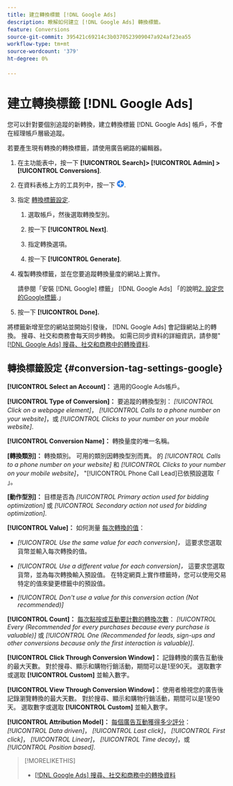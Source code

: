 ```yaml
---
title: 建立轉換標籤 [!DNL Google Ads]
description: 瞭解如何建立 [!DNL Google Ads] 轉換標籤。
feature: Conversions
source-git-commit: 395421c69214c3b0370523909047a924af23ea55
workflow-type: tm+mt
source-wordcount: '379'
ht-degree: 0%

---
```


# 建立轉換標籤 [!DNL Google Ads]

您可以針對要個別追蹤的新轉換，建立轉換標籤 [!DNL Google Ads] 帳戶，不會在經理帳戶層級追蹤。

若要產生現有轉換的轉換標籤，請使用廣告網路的編輯器。

1. 在主功能表中，按一下 **[!UICONTROL Search]> [!UICONTROL Admin] >[!UICONTROL Conversions]**.

1. 在資料表格上方的工具列中，按一下 ![建立](/help/search-social-commerce/assets/add.png "建立").

1. 指定 [轉換標籤設定](#conversion-tag-settings-google).

   1. 選取帳戶，然後選取轉換型別。

   1. 按一下 **[!UICONTROL Next]**.

   1. 指定轉換選項。

   1. 按一下 **[!UICONTROL Generate]**.

1. 複製轉換標籤，並在您要追蹤轉換量度的網站上實作。

   請參閱「安裝 [!DNL Google] 標籤」 [!DNL Google Ads] 「的說明[2. 設定您的Google標籤](https://support.google.com/google-ads/answer/12215519).」

1. 按一下 **[!UICONTROL Done].**

將標籤新增至您的網站並開始引發後， [!DNL Google Ads] 會記錄網站上的轉換。 搜尋、社交和商務會每天同步轉換。 如需已同步資料的詳細資訊，請參閱&quot;[[!DNL Google Ads] 搜尋、社交和商務中的轉換資料](/help/search-social-commerce/campaign-management/introduction/google-conversion-data.md).

## 轉換標籤設定 {#conversion-tag-settings-google}

**[!UICONTROL Select an Account]：** 適用的Google Ads帳戶。

**[!UICONTROL Type of Conversion]：** 要追蹤的轉換型別： *[!UICONTROL Click on a webpage element]*， *[!UICONTROL Calls to a phone number on your website]*，或 *[!UICONTROL Clicks to your number on your mobile website]*.

**[!UICONTROL Conversion Name]：** 轉換量度的唯一名稱。

**\[轉換類別\]：** 轉換類別。 可用的類別因轉換型別而異。 的 *[!UICONTROL Calls to a phone number on your website]* 和 *[!UICONTROL Clicks to your number on your mobile website]*， &quot;[!UICONTROL Phone Call Lead]已依預設選取「 」。

**\[動作型別\]：** 目標是否為 *[!UICONTROL Primary action used for bidding optimization]* 或 *[!UICONTROL Secondary action not used for bidding optimization]*.

**[!UICONTROL Value]：** 如何測量 [每次轉換的值](https://support.google.com/google-ads/answer/3419241)：

* *[!UICONTROL Use the same value for each conversion]，* 這要求您選取貨幣並輸入每次轉換的值。

* *[!UICONTROL Use a different value for each conversion]，* 這要求您選取貨幣，並為每次轉換輸入預設值。 在特定網頁上實作標籤時，您可以使用交易特定的值來變更標籤中的預設值。

* *[!UICONTROL Don't use a value for this conversion action (Not recommended)]*

**[!UICONTROL Count]：** [每次點按或互動要計數的轉換次數](https://support.google.com/google-ads/answer/3438531)： *[!UICONTROL Every (Recommended for every purchases because every purchase is valuable)]* 或 *[!UICONTROL One (Recommended for leads, sign-ups and other conversions because only the first interaction is valuable)]*.

**[!UICONTROL Click Through Conversion Window]：** 記錄轉換的廣告互動後的最大天數。 對於搜尋、顯示和購物行銷活動，期間可以是1至90天。 選取數字或選取 **[!UICONTROL Custom]** 並輸入數字。

**[!UICONTROL View Through Conversion Window]：** 使用者檢視您的廣告後記錄瀏覽轉換的最大天數。 對於搜尋、顯示和購物行銷活動，期間可以是1至90天。 選取數字或選取 **[!UICONTROL Custom]** 並輸入數字。

**[!UICONTROL Attribution Model]：** [每個廣告互動獲得多少評分](https://support.google.com/google-ads/answer/6259715?sjid=8211249329930775138)： *[!UICONTROL Data driven]*， *[!UICONTROL Last click]*， *[!UICONTROL First click]*， *[!UICONTROL Linear]*， *[!UICONTROL Time decay]*，或 *[!UICONTROL Position based]*.

>[!MORELIKETHIS]
>
>* [[!DNL Google Ads] 搜尋、社交和商務中的轉換資料](/help/search-social-commerce/campaign-management/introduction/google-conversion-data.md)
